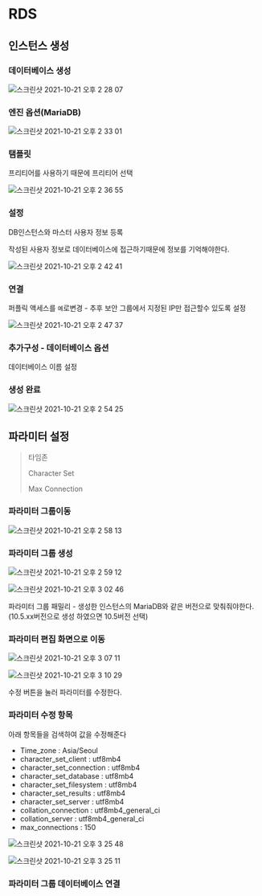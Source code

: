 # RDS

## 인스턴스 생성

### 데이터베이스 생성

![스크린샷 2021-10-21 오후 2 28 07](https://user-images.githubusercontent.com/58923731/138216921-c342631b-94a3-4693-baf0-ad96acd94425.png)

### 엔진 옵션(MariaDB)

![스크린샷 2021-10-21 오후 2 33 01](https://user-images.githubusercontent.com/58923731/138217299-c31e1721-d7b5-4b74-ade6-092ba1bfa8d7.png)

### 탬플릿

프리티어를 사용하기 때문에 프리티어 선택

![스크린샷 2021-10-21 오후 2 36 55](https://user-images.githubusercontent.com/58923731/138217664-2ac5a20f-ad54-420b-8a1d-2bae0315b12f.png)

### 설정

 DB인스턴스와 마스터 사용자 정보 등록

작성된 사용자 정보로 데이터베이스에 접근하기때문에 정보를 기억해야한다. 

![스크린샷 2021-10-21 오후 2 42 41](https://user-images.githubusercontent.com/58923731/138218252-01fb0078-3e38-46f3-abd9-f674d7a503b5.png)

### 연결

퍼플릭 액세스를 `예`로변경 - 추후 보안 그룹에서 지정된 IP만 접근할수 있도록 설정

![스크린샷 2021-10-21 오후 2 47 37](https://user-images.githubusercontent.com/58923731/138218866-5683b5b2-c7a2-4226-82f6-2da900df9d7d.png)

### 추가구성 - 데이터베이스 옵션

데이터베이스 이름 설정

### 생성 완료

![스크린샷 2021-10-21 오후 2 54 25](https://user-images.githubusercontent.com/58923731/138219583-3e2fcd1c-397c-4f42-be40-249e25a6a6df.png)

## 파라미터 설정

> 타임존
>
> Character Set
>
> Max Connection

### 파라미터 그룹이동

![스크린샷 2021-10-21 오후 2 58 13](https://user-images.githubusercontent.com/58923731/138219986-0e596223-5b36-4fa0-874d-6eb14fd7d355.png) 

### 파라미터 그룹 생성

![스크린샷 2021-10-21 오후 2 59 12](https://user-images.githubusercontent.com/58923731/138220132-b5b5e614-a4b7-428b-9363-abb50dde3d9d.png)

![스크린샷 2021-10-21 오후 3 02 46](https://user-images.githubusercontent.com/58923731/138220442-49ae5230-f280-44d0-8df1-b66dfc988829.png)

파라미터 그룹 패밀리 - 생성한 인스턴스의 MariaDB와 같은 버전으로 맞춰줘야한다.(10.5.xx버전으로 생성 하였으면 10.5버전 선택)

### 파라미터 편집 화면으로 이동

![스크린샷 2021-10-21 오후 3 07 11](https://user-images.githubusercontent.com/58923731/138220969-5ddb4e76-47d3-4bd4-a8c1-34f06535b59c.png)

![스크린샷 2021-10-21 오후 3 10 29](https://user-images.githubusercontent.com/58923731/138221251-e7608019-f9be-429f-8f19-3307f42c0aec.png)

수정 버튼을 눌러 파라미터를 수정한다.

### 파라미터 수정 항목

아래 항목들을 검색하여 값을 수정해준다

* Time_zone : Asia/Seoul
* character_set_client : utf8mb4
* character_set_connection : utf8mb4
* character_set_database : utf8mb4
* character_set_filesystem : utf8mb4
* character_set_results : utf8mb4
* character_set_server : utf8mb4
* collation_connection : utf8mb4_general_ci
* collation_server : utf8mb4_general_ci
* max_connections : 150

![스크린샷 2021-10-21 오후 3 25 48](https://user-images.githubusercontent.com/58923731/138222987-e0e35e2e-ad5a-477b-9030-d52cce1dd34e.png)

![스크린샷 2021-10-21 오후 3 25 11](https://user-images.githubusercontent.com/58923731/138222977-54eb2e3f-297a-431b-a9f0-a8dc61e2a93e.png)

### 파라미터 그룹 데이터베이스 연결

